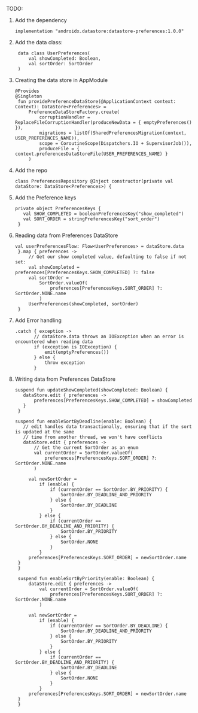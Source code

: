 TODO:

1. Add the dependency

       implementation "androidx.datastore:datastore-preferences:1.0.0"

3. Add the data class:

        data class UserPreferences(
            val showCompleted: Boolean,
            val sortOrder: SortOrder
        )

4. Creating the data store in AppModule

       @Provides
       @Singleton
        fun providePreferenceDataStore(@ApplicationContext context: Context): DataStore<Preferences> =
            PreferenceDataStoreFactory.create(
                corruptionHandler = ReplaceFileCorruptionHandler(produceNewData = { emptyPreferences() }),
                migrations = listOf(SharedPreferencesMigration(context, USER_PREFERENCES_NAME)),
                scope = CoroutineScope(Dispatchers.IO + SupervisorJob()),
                produceFile = { context.preferencesDataStoreFile(USER_PREFERENCES_NAME) }
            )

5. Add the repo

       class PreferencesRepository @Inject constructor(private val dataStore: DataStore<Preferences>) {

6. Add the Preference keys

       private object PreferencesKeys {
          val SHOW_COMPLETED = booleanPreferencesKey("show_completed")
          val SORT_ORDER = stringPreferencesKey("sort_order")
        }

7. Reading data from Preferences DataStore

       val userPreferencesFlow: Flow<UserPreferences> = dataStore.data
        }.map { preferences ->
            // Get our show completed value, defaulting to false if not set:
            val showCompleted = preferences[PreferencesKeys.SHOW_COMPLETED] ?: false
            val sortOrder =
                SortOrder.valueOf(
                    preferences[PreferencesKeys.SORT_ORDER] ?: SortOrder.NONE.name
                )
            UserPreferences(showCompleted, sortOrder)
        }

8. Add Error handling

       .catch { exception ->
              // dataStore.data throws an IOException when an error is encountered when reading data
              if (exception is IOException) {
                  emit(emptyPreferences())
              } else {
                  throw exception
              }

9. Writing data from Preferences DataStore

       suspend fun updateShowCompleted(showCompleted: Boolean) {
          dataStore.edit { preferences ->
              preferences[PreferencesKeys.SHOW_COMPLETED] = showCompleted
          }
        }

       suspend fun enableSortByDeadline(enable: Boolean) {
          // edit handles data transactionally, ensuring that if the sort is updated at the same
          // time from another thread, we won't have conflicts
          dataStore.edit { preferences ->
              // Get the current SortOrder as an enum
              val currentOrder = SortOrder.valueOf(
                  preferences[PreferencesKeys.SORT_ORDER] ?: SortOrder.NONE.name
              )

            val newSortOrder =
                if (enable) {
                    if (currentOrder == SortOrder.BY_PRIORITY) {
                        SortOrder.BY_DEADLINE_AND_PRIORITY
                    } else {
                        SortOrder.BY_DEADLINE
                    }
                } else {
                    if (currentOrder == SortOrder.BY_DEADLINE_AND_PRIORITY) {
                        SortOrder.BY_PRIORITY
                    } else {
                        SortOrder.NONE
                    }
                }
            preferences[PreferencesKeys.SORT_ORDER] = newSortOrder.name
        }
        }

        suspend fun enableSortByPriority(enable: Boolean) {
            dataStore.edit { preferences ->
                val currentOrder = SortOrder.valueOf(
                    preferences[PreferencesKeys.SORT_ORDER] ?: SortOrder.NONE.name
                )

            val newSortOrder =
                if (enable) {
                    if (currentOrder == SortOrder.BY_DEADLINE) {
                        SortOrder.BY_DEADLINE_AND_PRIORITY
                    } else {
                        SortOrder.BY_PRIORITY
                    }
                } else {
                    if (currentOrder == SortOrder.BY_DEADLINE_AND_PRIORITY) {
                        SortOrder.BY_DEADLINE
                    } else {
                        SortOrder.NONE
                    }
                }
            preferences[PreferencesKeys.SORT_ORDER] = newSortOrder.name
        }
        }
